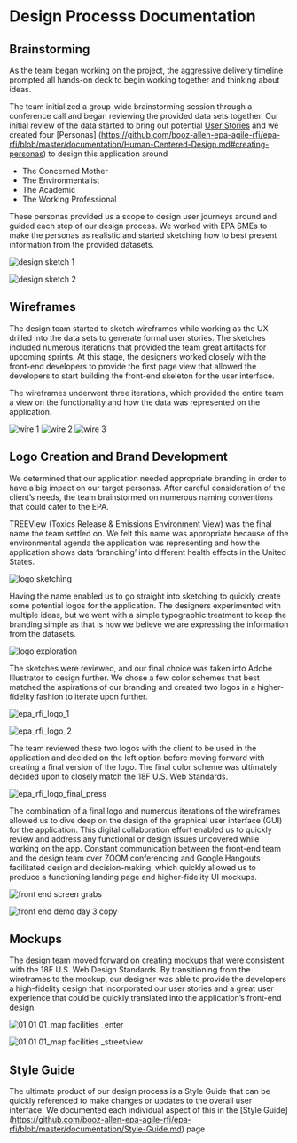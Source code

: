 # Design Processs Documentation 

## Brainstorming 

As the team began working on the project, the aggressive delivery timeline prompted all hands-on deck to begin working together and thinking about ideas.

The team initialized a group-wide brainstorming session through a conference call and began reviewing the provided data sets together. Our initial review of the data started to bring out potential [User Stories](https://github.com/booz-allen-epa-agile-rfi/epa-rfi/blob/master/documentation/User-Stories.md) and we created four [Personas] (https://github.com/booz-allen-epa-agile-rfi/epa-rfi/blob/master/documentation/Human-Centered-Design.md#creating-personas) to design this application around

* The Concerned Mother
* The Environmentalist
* The Academic
* The Working Professional

These personas provided us a scope to design user journeys around and guided each step of our design process. We worked with EPA SMEs to make the personas as realistic and started sketching how to best present information from the provided datasets. 

![design sketch 1](https://cloud.githubusercontent.com/assets/16209237/11904229/a72ce9a6-a58c-11e5-8c97-ddf715157785.png)

![design sketch 2](https://cloud.githubusercontent.com/assets/16209237/11904230/a8ff8b76-a58c-11e5-8a63-12ca7c5d6b21.png)

## Wireframes

The design team started to sketch wireframes while working as the UX drilled into the data sets to generate formal user stories. The sketches included numerous iterations that provided the team great artifacts for upcoming sprints. At this stage, the designers worked closely with the front-end developers to provide the first page view that allowed the developers to start building the front-end skeleton for the user interface. 

The wireframes underwent three iterations, which provided the entire team a view on the functionality and how the data was represented on the application. 

![wire 1](https://cloud.githubusercontent.com/assets/16209237/11904966/940e8596-a591-11e5-9cfe-b1088c575dec.png)
![wire 2](https://cloud.githubusercontent.com/assets/16209237/11904976/9c26231a-a591-11e5-907d-128bbc5cfe27.png)
![wire 3](https://cloud.githubusercontent.com/assets/16209237/11904979/a0e7e92e-a591-11e5-958e-48435aaad67c.png)

## Logo Creation and Brand Development

We determined that our application needed appropriate branding in order to have a big impact on our target personas. After careful consideration of the client’s needs, the team brainstormed on numerous naming conventions that could cater to the EPA. 

TREEView (Toxics Release & Emissions Environment View) was the final name the team settled on. We felt this name was appropriate because of the environmental agenda the application was representing and how the application shows data ‘branching’ into different health effects in the United States. 

![logo sketching](https://cloud.githubusercontent.com/assets/16209237/11904252/e4b4cdde-a58c-11e5-9ccb-bb9eac5610bd.png)

Having the name enabled us to go straight into sketching to quickly create some potential logos for the application. The designers experimented with multiple ideas, but we went with a simple typographic treatment to keep the branding simple as that is how we believe we are expressing the information from the datasets. 

![logo exploration](https://cloud.githubusercontent.com/assets/16209237/11904257/e85190bc-a58c-11e5-8157-e7d2fa54cd0a.png)

The sketches were reviewed, and our final choice was taken into Adobe Illustrator to design further. We chose a few color schemes that best matched the aspirations of our branding and created two logos in a higher-fidelity fashion to iterate upon further. 

![epa_rfi_logo_1](https://cloud.githubusercontent.com/assets/16209237/11904269/fa7e3736-a58c-11e5-9c2a-86885f566b54.png)

![epa_rfi_logo_2](https://cloud.githubusercontent.com/assets/16209237/11904270/fcd59920-a58c-11e5-9ec2-3997f70d0492.png)

The team reviewed these two logos with the client to be used in the application and decided on the left option before moving forward with creating a final version of the logo. The final color scheme was ultimately decided upon to closely match the 18F U.S. Web Standards. 

![epa_rfi_logo_final_press](https://cloud.githubusercontent.com/assets/16209237/11904271/0102f858-a58d-11e5-99c9-974f5a140381.png)

The combination of a final logo and numerous iterations of the wireframes allowed us to dive deep on the design of the graphical user interface (GUI) for the application. This digital collaboration effort enabled us to quickly review and address any functional or design issues uncovered while working on the app. Constant communication between the front-end team and the design team over ZOOM conferencing and Google Hangouts facilitated design and decision-making, which quickly allowed us to produce a functioning landing page and higher-fidelity UI mockups.

![front end screen grabs](https://cloud.githubusercontent.com/assets/16209237/11904361/9b86c170-a58d-11e5-9a7c-14a74b4816ca.png)

![front end demo day 3 copy](https://cloud.githubusercontent.com/assets/16209237/11906098/3f20d938-a598-11e5-940a-5d49649873df.png)

## Mockups 

The design team moved forward on creating mockups that were consistent with the 18F U.S. Web Design Standards. By transitioning from the wireframes to the mockup, our designer was able to provide the developers a high-fidelity design that incorporated our user stories and a great user experience that could be quickly translated into the application’s front-end design. 

![01 01 01_map facilities _enter](https://cloud.githubusercontent.com/assets/16209237/11904367/ac0f5f02-a58d-11e5-8f4a-48585d5285b0.png)

![01 01 01_map facilities _streetview](https://cloud.githubusercontent.com/assets/16209237/11904369/ae502314-a58d-11e5-881e-30fde3452dcc.png)

## Style Guide

The ultimate product of our design process is a Style Guide that can be quickly referenced to make changes or updates to the overall user interface. We documented each individual aspect of this in the [Style Guide] (https://github.com/booz-allen-epa-agile-rfi/epa-rfi/blob/master/documentation/Style-Guide.md) page 




